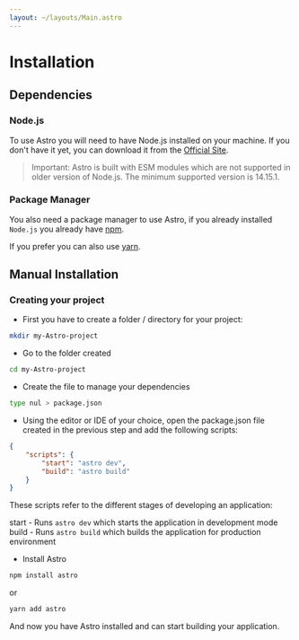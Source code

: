 ```yaml
---
layout: ~/layouts/Main.astro
---
```


# Installation

## Dependencies

### Node.js

To use Astro you will need to have Node.js installed on your machine. If you don't have it yet, you can download it from the [Official Site](https://nodejs.org/).

> Important: Astro is built with ESM modules which are not supported in older version of Node.js. The minimum supported version is 14.15.1.

### Package Manager

You also need a package manager to use Astro, if you already installed `Node.js` you already have [npm](https://docs.npmjs.com/about-npm).

If you prefer you can also use [yarn](https://yarnpkg.com/getting-started).

## Manual Installation

### Creating your project

- First you have to create a folder / directory for your project:

```bash
mkdir my-Astro-project
```

- Go to the folder created

```bash
cd my-Astro-project
```

- Create the file to manage your dependencies

```bash
type nul > package.json
```

- Using the editor or IDE of your choice, open the package.json file created in the previous step and add the following scripts:

```json
{
    "scripts": {
        "start": "astro dev",
        "build": "astro build"
    }
}
```

These scripts refer to the different stages of developing an application:

start - Runs `astro dev` which starts the application in development mode
build - Runs `astro build` which builds the application for production environment

- Install Astro 

```bash
npm install astro
```

or

```bash
yarn add astro
```

And now you have Astro installed and can start building your application.